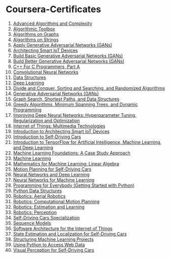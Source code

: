# Coursera-Certificates

1. [Advanced Algorithms and Complexity](https://github.com/rvarun7777/Coursera-Certificates/blob/main/Advanced_Algorithms_and_Complexity_6WW6SGK9DWGM.pdf)
2. [Algorithmic Toolbox](https://github.com/rvarun7777/Coursera-Certificates/blob/main/Algorithmic_Toolbox_FETSXFPBVE3M.pdf)
3. [Algorithms on Graphs](https://github.com/rvarun7777/Coursera-Certificates/blob/main/Algorithms_on_Graphs_GF2DZBM8DBUV.pdf)
4. [Algorithms on Strings](https://github.com/rvarun7777/Coursera-Certificates/blob/main/Algorithms_on_Strings_DZNFBWHLF8LC.pdf)
5. [Apply Generative Adversarial Networks (GANs)](https://github.com/rvarun7777/Coursera-Certificates/blob/main/Apply_Generative_Adversarial_Networks_(GANs)_HBPEJGSNNPFB.pdf)
6. [Architecting Smart IoT Devices](https://github.com/rvarun7777/Coursera-Certificates/blob/main/Architecting_Smart_IoT_Devices_R9J6D2ESYPUQ.pdf)
7. [Build Basic Generative Adversarial Networks (GANs)](https://github.com/rvarun7777/Coursera-Certificates/blob/main/Build_Basic_Generative_Adversarial_Networks_(GANs)_UCT3JVR44DH9.pdf)
8. [Build Better Generative Adversarial Networks (GANs)](https://github.com/rvarun7777/Coursera-Certificates/blob/main/Build_Better_Generative_Adversarial_Networks%0A(GANs)_84GYECJPTYBC.pdf)
9. [C++ For C Programmers, Part A](https://github.com/rvarun7777/Coursera-Certificates/blob/main/C++_For_C_Programmers,_Part_A_TEBW2NUYDMZ4.pdf)
10. [Convolutional Neural Networks](https://github.com/rvarun7777/Coursera-Certificates/blob/main/Convolutional_Neural_Networks_SX5LVLCMUY7V.pdf)
11. [Data Structures](https://github.com/rvarun7777/Coursera-Certificates/blob/main/Data_Structures_XCDP99R252AJ.pdf)
12. [Deep Learning](https://github.com/rvarun7777/Coursera-Certificates/blob/main/Deep_Learning_Specialization_7VBUADXFQM2Y.pdf)
13. [Divide and Conquer, Sorting and Searching, and Randomized Algorithms](https://github.com/rvarun7777/Coursera-Certificates/blob/main/Divide_and_Conquer,_Sorting_and_Searching,_and_Randomized_Algorithms_F484G99TWSKK.pdf)
14. [Generative Adversarial Networks (GANs)](https://github.com/rvarun7777/Coursera-Certificates/blob/main/Generative_Adversarial_Networks_(GANs)_Specialization_GS36RGJW5TZL.pdf)
15. [Graph Search, Shortest Paths, and Data Structures](https://github.com/rvarun7777/Coursera-Certificates/blob/main/Graph_Search,_Shortest_Paths,_and_Data_Structures_L6H7F7HLPVCP.pdf)
16. [Greedy Algorithms, Minimum Spanning Trees, and Dynamic Programming](https://github.com/rvarun7777/Coursera-Certificates/blob/main/Greedy_Algorithms,_Minimum_Spanning_Trees,_and_Dynamic_Programming_MA33K7MVQKXY.pdf)
17. [Improving Deep Neural Networks: Hyperparameter Tuning, Regularization and Optimization](https://github.com/rvarun7777/Coursera-Certificates/blob/main/Improving_Deep_Neural_Networks:_Hyperparameter_Tuning,_Regularization_and_Optimization_5L2S7566N2ZD.pdf)
18. [Internet of Things: Multimedia Technologies](https://github.com/rvarun7777/Coursera-Certificates/blob/main/Internet_of_Things:_Multimedia_Technologies_BLEHLTST6HFT.pdf)
19. [Introduction to Architecting Smart IoT Devices](https://github.com/rvarun7777/Coursera-Certificates/blob/main/Introduction_to_Architecting_Smart_IoT_Devices_GQMTAMKUCZL3.pdf)
20. [Introduction to Self-Driving Cars](https://github.com/rvarun7777/Coursera-Certificates/blob/main/Introduction_to_Self-Driving_Cars_CLK4EG6SVRRP.pdf)
21. [Introduction to TensorFlow for Artificial Intelligence, Machine Learning, and Deep Learning](https://github.com/rvarun7777/Coursera-Certificates/blob/main/Introduction_to_TensorFlow_for_Artificial_Intelligence,_Machine_Learning,_and_Deep_Learning_V3BWQVGEBRJ8.pdf)
22. [Machine Learning Foundations: A Case Study Approach](https://github.com/rvarun7777/Coursera-Certificates/blob/main/Machine_Learning_Foundations:_A_Case_Study_Approach_UE7SXYMT7ZZX.pdf)
23. [Machine Learning](https://github.com/rvarun7777/Coursera-Certificates/blob/main/Machine_Learning_SW5SX9BAH4NZ.pdf)
24. [Mathematics for Machine Learning: Linear Algebra](https://github.com/rvarun7777/Coursera-Certificates/blob/main/Mathematics_for_Machine_Learning:_Linear_Algebra_4SP4WUJ75SUJ.pdf)
25. [Motion Planning for Self-Driving Cars](https://github.com/rvarun7777/Coursera-Certificates/blob/main/Motion_Planning_for_Self-Driving_Cars_ZJEXQN5DZ6Z2.pdf)
26. [Neural Networks and Deep Learning](https://github.com/rvarun7777/Coursera-Certificates/blob/main/Neural_Networks_and_Deep_Learning_Y2PKVVVWGUZZ.pdf)
27. [Neural Networks for Machine Learning](https://github.com/rvarun7777/Coursera-Certificates/blob/main/Neural_Networks_for_Machine_Learning_T7TGXMNXL56T.pdf)
28. [Programming for Everybody (Getting Started with Python)](https://github.com/rvarun7777/Coursera-Certificates/blob/main/Programming_for_Everybody_(Getting_Started_with_Python)_TVRLMU3ZDNNX.pdf)
29. [Python Data Structures](https://github.com/rvarun7777/Coursera-Certificates/blob/main/Python_Data_Structures_MQUY95EXW8GV.pdf)
30. [Robotics: Aerial Robotics](https://github.com/rvarun7777/Coursera-Certificates/blob/main/Robotics:_Aerial_Robotics_BW2J4GX7TZQN.pdf)
31. [Robotics: Computational Motion Planning](https://github.com/rvarun7777/Coursera-Certificates/blob/main/Robotics:_Computational_Motion_Planning_LCT5ZNMHMXGJ.pdf)
32. [Robotics: Estimation and Learning](https://github.com/rvarun7777/Coursera-Certificates/blob/main/Robotics:_Estimation_and_Learning_JZLKNZL5L5C7.pdf)
33. [Robotics: Perception](https://github.com/rvarun7777/Coursera-Certificates/blob/main/Robotics:_Perception_MR5VSARQESDP.pdf)
34. [Self-Driving Cars Specialization](https://github.com/rvarun7777/Coursera-Certificates/blob/main/Self-Driving_Cars_Specialization_SDTG9TADRJ7B.pdf)
35. [Sequence Models](https://github.com/rvarun7777/Coursera-Certificates/blob/main/Sequence_Models_3MYKK9HACGM7.pdf)
36. [Software Architecture for the Internet of Things](https://github.com/rvarun7777/Coursera-Certificates/blob/main/Software_Architecture_for_the_Internet_of_Things_RDP7WSW3PY5D.pdf)
37. [State Estimation and Localization for Self-Driving Cars](https://github.com/rvarun7777/Coursera-Certificates/blob/main/State_Estimation_and_Localization_for_Self-Driving_Cars_T6QMVCM2Y6QX.pdf)
38. [Structuring Machine Learning Projects](https://github.com/rvarun7777/Coursera-Certificates/blob/main/Structuring_Machine_Learning_Projects_HUCQJUTCH8A7.pdf)
39. [Using Python to Access Web Data](https://github.com/rvarun7777/Coursera-Certificates/blob/main/Using_Python_to_Access_Web_Data_P4CQSRVEGYWY.pdf)
40. [Visual Perception for Self-Driving Cars](https://github.com/rvarun7777/Coursera-Certificates/blob/main/Visual_Perception_for_Self-Driving_Cars_NZ9RG5FHKLBW.pdf)
